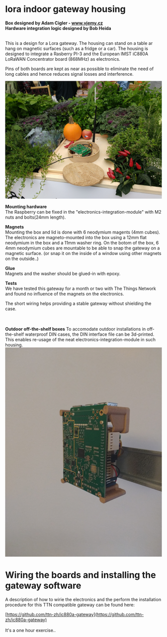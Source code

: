 # lora indoor gateway housing

<b>Box designed by Adam Cigler - www.vjemy.cz</b> <br/>
<b>Hardware integration logic designed by Bob Heida</b> <br/><br/>

This is a design for a Lora gateway.  The housing can stand on a table ar hang on magnetic surfaces (such as a fridge or a car).
The housing is designed to integrate a Rasberry PI-3 and the European IMST iC880A LoRaWAN Concentrator board (868MHz) as electronics.

Pins of both boards are kept as near as possible to eliminate the need of long cables and hence reduces signal losses and interference.

![alt tag](https://github.com/uvoz/lora-gateway/blob/master/gatewayInAction.jpg?raw=true)


<b>Mounting hardware</b> <br/>
The Raspberry can be fixed in the "electronics-integration-module" with M2 nuts and bolts(24mm length).

<b>Magnets</b> <br/>
Mounting the box and lid is done with 6 neodymium magents (4mm cubes).
The electronics are magneto-mounted into the box using a 12mm flat neodymium in the box and a 11mm washer ring.
On the botom of the box, 6 4mm neodymium cubes are mountable to be able to snap the gateway on a magnetic surface.
(or snap it on the inside of a window using other magnets on the outside..)

<b>Glue</b> <br/>
Magnets and the washer should be glued-in with epoxy.


<b>Tests</b> <br/>
We have tested this gateway for a month or two with The Things Network and found no influence of the magnets on the electronics. 

The short wiring helps providing a stable gateway without shielding the case. 

<br/><br/>
<b>Outdoor off-the-shelf boxes</b>
To accomodate outdoor installations in off-the-shelf waterproof DIN cases, the DIN interface file can be 3d-printed. This enables re-usage of the neat electronics-integration-module in such housing.
![alt tag](https://github.com/uvoz/lora-gateway/blob/master/gatewayDINsmallAnt.jpg?raw=true)


<H1>Wiring the boards and installing the gateway software</H1>
A description of how to wirie the electronics and the perform the installation procedure for this TTN compatible gateway can be found here:

[https://github.com/ttn-zh/ic880a-gateway](https://github.com/ttn-zh/ic880a-gateway)
<br/><br/>It's a one hour exercise..


